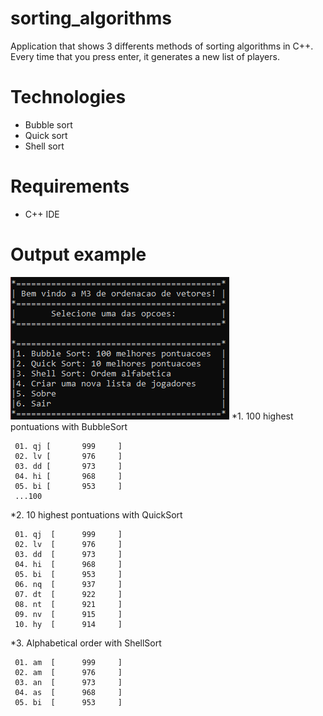 # sorting_algorithms

Application that shows 3 differents methods of sorting algorithms in C++.
Every time that you press enter, it generates a new list of players.


# Technologies

* Bubble sort
* Quick sort
* Shell sort

# Requirements

* C++ IDE

# Output example

![Menu print](printcpp.PNG)
*1. 100 highest pontuations with BubbleSort
```
 01. qj [       999     ]
 02. lv [       976     ]
 03. dd [       973     ]
 04. hi [       968     ]
 05. bi [       953     ]
 ...100
```

*2. 10 highest pontuations with QuickSort
```
 01. qj  [      999     ]
 02. lv  [      976     ]
 03. dd  [      973     ]
 04. hi  [      968     ]
 05. bi  [      953     ]
 06. nq  [      937     ]
 07. dt  [      922     ]
 08. nt  [      921     ]
 09. nv  [      915     ]
 10. hy  [      914     ]
```

*3. Alphabetical order with ShellSort
```
 01. am  [      999     ]
 02. am  [      976     ]
 03. an  [      973     ]
 04. as  [      968     ]
 05. bi  [      953     ]
```

